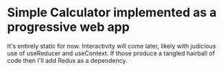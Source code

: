 # Simple Calculator implemented as a progressive web app

It's entirely static for now. Interactivity will come later, likely with judicious use of useReducer and useContext. If those produce a tangled hairball of code then I'll add Redux as a dependency.
